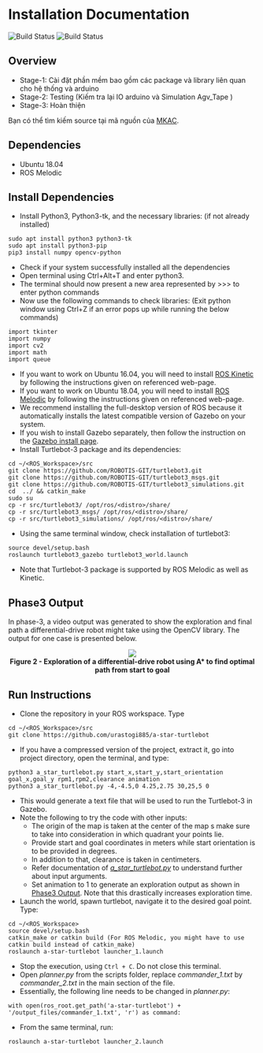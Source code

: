# Installation Documentation
![Build Status](https://img.shields.io/opencollective/backers/minh?color=red&label=MKAC)
![Build Status](https://img.shields.io/wheelmap/a/26699541?color=red&label=AGV_tape)


## Overview
- Stage-1: Cài đặt phần mềm bao gồm các package và library liên quan cho hệ thống và arduino 
- Stage-2: Testing (Kiếm tra lại IO arduino và Simulation Agv_Tape )
- Stage-3: Hoàn thiện

Bạn có thể tìm kiếm source tại mã nguồn của [MKAC](https://gitlab.com/mkac-agv/magnetic_agv).

## Dependencies

- Ubuntu 18.04
- ROS Melodic

## Install Dependencies

- Install Python3, Python3-tk, and the necessary libraries: (if not already installed)

```
sudo apt install python3 python3-tk
sudo apt install python3-pip
pip3 install numpy opencv-python
```

- Check if your system successfully installed all the dependencies
- Open terminal using Ctrl+Alt+T and enter python3.
- The terminal should now present a new area represented by >>> to enter python commands
- Now use the following commands to check libraries: (Exit python window using Ctrl+Z if an error pops up while running 
the below commands)

```
import tkinter
import numpy
import cv2
import math
import queue
```

- If you want to work on Ubuntu 16.04, you will need to install [ROS Kinetic](http://wiki.ros.org/kinetic/Installation/Ubuntu)
by following the instructions given on referenced web-page.
- If you want to work on Ubuntu 18.04, you will need to install [ROS Melodic](http://wiki.ros.org/melodic/Installation/Ubuntu)
by following the instructions given on referenced web-page.
- We recommend installing the full-desktop version of ROS because it automatically installs the latest compatible version of
Gazebo on your system.
- If you wish to install Gazebo separately, then follow the instruction on the [Gazebo install page](http://gazebosim.org/tutorials?tut=install_ubuntu&cat=install).
- Install Turtlebot-3 package and its dependencies:
```
cd ~/<ROS_Workspace>/src
git clone https://github.com/ROBOTIS-GIT/turtlebot3.git
git clone https://github.com/ROBOTIS-GIT/turtlebot3_msgs.git
git clone https://github.com/ROBOTIS-GIT/turtlebot3_simulations.git
cd  ../ && catkin_make
sudo su
cp -r src/turtlebot3/ /opt/ros/<distro>/share/
cp -r src/turtlebot3_msgs/ /opt/ros/<distro>/share/
cp -r src/turtlebot3_simulations/ /opt/ros/<distro>/share/
```
- Using the same terminal window, check installation of turtlebot3:
```
source devel/setup.bash
roslaunch turtlebot3_gazebo turtlebot3_world.launch
```
- Note that Turtlebot-3 package is supported by ROS Melodic as well as Kinetic.

## Phase3 Output

In phase-3, a video output was generated to show the exploration and final path a differential-drive robot might take 
using the OpenCV library. The output for one case is presented below.

<p align="center">
  <img src="https://github.com/urastogi885/a-star-turtlebot/blob/master/images/phase3.gif">
  <br><b>Figure 2 - Exploration of a differential-drive robot using A* to find optimal path from start to goal</b><br>
</p>
 
## Run Instructions

- Clone the repository in your ROS workspace. Type
```
cd ~/<ROS_Workspace>/src
git clone https://github.com/urastogi885/a-star-turtlebot
```

- If you have a compressed version of the project, extract it, go into project directory, open the terminal, and type:

```
python3 a_star_turtlebot.py start_x,start_y,start_orientation goal_x,goal_y rpm1,rpm2,clearance animation
python3 a_star_turtlebot.py -4,-4.5,0 4.25,2.75 30,25,5 0
```

- This would generate a text file that will be used to run the Turtlebot-3 in Gazebo.
- Note the following to try the code with other inputs:
    - The origin of the map is taken at the center of the map s make sure to take into consideration in which 
    quadrant your points lie.
    - Provide start and goal coordinates in meters while start orientation is to be provided in degrees.
    - In addition to that, clearance is taken in centimeters.
    - Refer documentation of [*a_star_turtlebot.py*](https://github.com/urastogi885/a-star-turtlebot/blob/master/a_star_turtlebot.py) to
    understand further about input arguments.
    - Set animation to 1 to generate an exploration output as shown in [Phase3 Output](https://github.com/urastogi885/a-star-turtlebot#phase3-output).
    Note that this drastically increases exploration time. 
- Launch the world, spawn turtlebot, navigate it to the desired goal point. Type:

```
cd ~/<ROS_Workspace>
source devel/setup.bash
catkin_make or catkin build (For ROS Melodic, you might have to use catkin build instead of catkin_make)
roslaunch a-star-turtlebot launcher_1.launch
```

- Stop the execution, using ```Ctrl + C```. Do not close this terminal.
- Open *planner.py* from the scripts folder, replace *commander_1.txt* by *commander_2.txt* in the main section of the file.
- Essentially, the following line needs to be changed in *planner.py*:
```
with open(ros_root.get_path('a-star-turtlebot') + '/output_files/commander_1.txt', 'r') as command:
```

- From the same terminal, run:
```
roslaunch a-star-turtlebot launcher_2.launch
```
